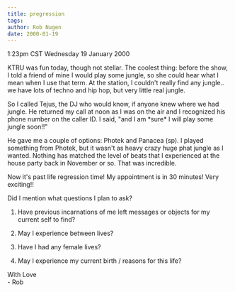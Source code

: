 ```yaml
---
title: pregression
tags: 
author: Rob Nugen
date: 2000-01-19
---
```


<title>Pre Regression</title>
<p class=date>1:23pm CST Wednesday 19 January 2000</p>

<p>KTRU was fun today, though not stellar.  The coolest thing: before the show, I told a friend of mine I would play some jungle, so she could hear what I mean when I use that term.  At the station, I couldn't really find any jungle..  we have lots of techno and hip hop, but very little real jungle.  

<p>So I called Tejus, the DJ who would know, if anyone knew where we had jungle.  He returned my call at noon as I was on the air and I recognized his phone number on the caller ID.  I said, "and I am *sure* I will play some jungle soon!!"

<p>He gave me a couple of options:  Photek and Panacea (sp).  I played something from Photek, but it wasn't as heavy crazy huge phat jungle as I wanted.  Nothing has matched the level of beats that I experienced at the house party back in November or so.  That was incredible.

<p>Now it's past life regression time!  My appointment is in 30 minutes!  Very exciting!!

<p>Did I mention what questions I plan to ask?

<ol>
<p><li>Have previous incarnations of me left messages or objects for my current self to find?

<p><li>May I experience between lives?

<p><li>Have I had any female lives?

<p><li>May I experience my current birth / reasons for this life?
</ol>

<p>With Love
<br>- Rob

